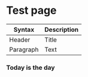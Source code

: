 # Test page

| Syntax      | Description |
| ----------- | ----------- |
| Header      | Title       |
| Paragraph   | Text        |

### Today is the day
